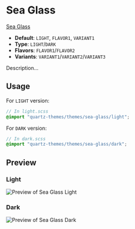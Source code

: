 # Sea Glass

[Sea Glass](https://github.com/KStew1017)

- **Default**: `LIGHT`, `FLAVOR1`, `VARIANT1`
- **Type**: `LIGHT`/`DARK`
- **Flavors**: `FLAVOR1`/`FLAVOR2`
- **Variants**: `VARIANT1`/`VARIANT2`/`VARIANT3`

Description...

## Usage

For `LIGHT` version:

```scss
// In light.scss
@import "quartz-themes/themes/sea-glass/light";
```

For `DARK` version:

```scss
// In dark.scss
@import "quartz-themes/themes/sea-glass/dark";
```

## Preview

### Light

![Preview of Sea Glass Light](preview-light.png)

### Dark

![Preview of Sea Glass Dark](preview-dark.png)
